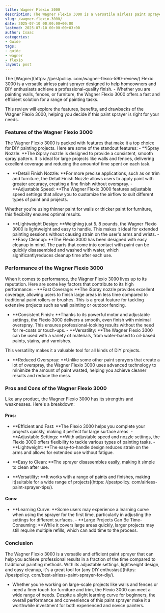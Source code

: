 ```yaml
---
title: Wagner Flexio 3000
description: The Wagner Flexio 3000 is a versatile airless paint sprayer designed to help homeowners and DIY enthusiasts achieve a professional-quality finish. - Whether...
slug: /wagner-flexio-3000/
date: 2025-07-10 00:00:00+00:00
lastmod: 2025-07-10 00:00:00+03:00
author: Isaac
categories:
- Guide
tags:
- guide
- wagner
- flexio
layout: post
---
```


The [Wagner](https: //pestpolicy. com/wagner-flexio-590-review/) Flexio 3000 is a versatile airless paint sprayer designed to help homeowners and DIY enthusiasts achieve a professional-quality finish. - Whether you are painting walls, fences, or furniture, the Wagner Flexio 3000 offers a fast and efficient solution for a range of painting tasks.

This review will explore the features, benefits, and drawbacks of the Wagner Flexio 3000, helping you decide if this paint sprayer is right for your needs.

###  Features of the Wagner Flexio 3000

The Wagner Flexio 3000 is packed with features that make it a top choice for DIY painting projects. Here are some of the standout features: - **iSpray Nozzle: **The iSpray nozzle is designed to provide a consistent, smooth spray pattern. It is ideal for large projects like walls and fences, delivering excellent coverage and reducing the amountof time spent on each task.

- **Detail Finish Nozzle: **For more precise applications, such as on trim and furniture, the Detail Finish Nozzle allows users to apply paint with greater accuracy, creating a fine finish without overspray. - **Adjustable Speed: **The Wagner Flexio 3000 features adjustable speed settings that allow you to customize the airflow to suit different types of paint and projects.

Whether you're using thinner paint for walls or thicker paint for furniture, this flexibility ensures optimal results.

- **Lightweight Design: **Weighing just 5. 8 pounds, the Wagner Flexio 3000 is lightweight and easy to handle. This makes it ideal for extended painting sessions without causing strain on the user's arms and wrists. - **Easy Cleanup: **The Flexio 3000 has been designed with easy cleanup in mind. The parts that come into contact with paint can be quickly disassembled and washed with water, which significantlyreduces cleanup time after each use.

###  Performance of the Wagner Flexio 3000

When it comes to performance, the Wagner Flexio 3000 lives up to its reputation. Here are some key factors that contribute to its high performance: - **Fast Coverage: **The iSpray nozzle provides excellent coverage, allowing users to finish large areas in less time compared to traditional paint rollers or brushes. This is a great feature for tackling extensive projects such as wall painting or outdoor fencing.

- **Consistent Finish: **Thanks to its powerful motor and adjustable settings, the Flexio 3000 delivers a smooth, even finish with minimal overspray. This ensures professional-looking results without the need for re-coats or touch-ups. - **Versatility: **The Wagner Flexio 3000 can be used with a variety of materials, from water-based to oil-based paints, stains, and varnishes.

This versatility makes it a valuable tool for all kinds of DIY projects.

- **Reduced Overspray: **Unlike some other paint sprayers that create a lot of overspray, the Wagner Flexio 3000 uses advanced technology to minimize the amount of paint wasted, helping you achieve cleaner results and reduce the mess.

###  Pros and Cons of the Wagner Flexio 3000

Like any product, the Wagner Flexio 3000 has its strengths and weaknesses. Here's a breakdown:

####  Pros:

- **Efficient and Fast: **The Flexio 3000 helps you complete your projects quickly, making it perfect for large surface areas. - **Adjustable Settings: **With adjustable speed and nozzle settings, the Flexio 3000 offers flexibility to tackle various types of painting tasks. - **Lightweight: **The easy-to-handle design reduces strain on the arms and allows for extended use without fatigue.

- **Easy to Clean: **The sprayer disassembles easily, making it simple to clean after use.

- **Versatility: **It works with a range of paints and finishes, making it[suitable for a wide range of projects](https: //pestpolicy. com/airless-paint-sprayer-tips/).

####  Cons:

- **Learning Curve: **Some users may experience a learning curve when using the sprayer for the first time, particularly in adjusting the settings for different surfaces. - **Large Projects Can Be Time-Consuming: **While it covers large areas quickly, larger projects may still require multiple refills, which can add time to the process.

###  Conclusion

The Wagner Flexio 3000 is a versatile and efficient paint sprayer that can help you achieve professional results in a fraction of the time compared to traditional painting methods. With its adjustable settings, lightweight design, and easy cleanup, it's a great tool for [any DIY enthusiast](https: //pestpolicy. com/best-airless-paint-sprayer-for-diy/).

- Whether you're working on large-scale projects like walls and fences or need a finer touch for furniture and trim, the Flexio 3000 can meet a wide range of needs. Despite a slight learning curve for beginners, the overall performance and convenience of this paint sprayer make it a worthwhile investment for both experienced and novice painters.
